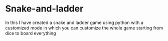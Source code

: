 # Snake-and-ladder
In this I have created a snake and ladder game using python with a customized mode in which you  can customize the whole game starting from dice to board everything 

